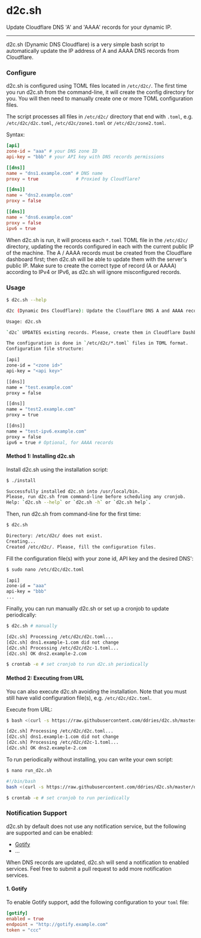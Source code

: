 # d2c.sh

Update Cloudflare DNS 'A' and 'AAAA' records for your dynamic IP.

---

d2c.sh (Dynamic DNS Cloudflare) is a very simple bash script to automatically update the IP address of A and AAAA DNS records from Cloudflare.

### Configure

d2c.sh is configured using TOML files located in `/etc/d2c/`. The first time you run d2c.sh from the command-line, it will create the config directory for you. You will then need to manually create one or more TOML configuration files.

The script processes all files in `/etc/d2c/` directory that end with `.toml`, e.g. `/etc/d2c/d2c.toml`, `/etc/d2c/zone1.toml` or `/etc/d2c/zone2.toml`.

Syntax:

```toml
[api]
zone-id = "aaa" # your DNS zone ID
api-key = "bbb" # your API key with DNS records permissions

[[dns]]
name = "dns1.example.com" # DNS name
proxy = true              # Proxied by Cloudflare?

[[dns]]
name = "dns2.example.com"
proxy = false

[[dns]]
name = "dns6.example.com"
proxy = false
ipv6 = true
```

When d2c.sh is run, it will process each `*.toml` TOML file in the `/etc/d2c/` directory, updating the records configured in each with the current public IP of the machine. The A / AAAA records must be created from the Cloudflare dashboard first; then d2c.sh will be able to update them with the server's public IP. Make sure to create the correct type of record (A or AAAA) according to IPv4 or IPv6, as d2c.sh will ignore misconfigured records.

### Usage

```sh
$ d2c.sh --help

d2c (Dynamic Dns Cloudflare): Update the Cloudflare DNS A and AAAA records for your dynamic IP.

Usage: d2c.sh

`d2c` UPDATES existing records. Please, create them in Cloudflare Dashboard before running this script.

The configuration is done in `/etc/d2c/*.toml` files in TOML format.
Configuration file structure:

[api]
zone-id = "<zone id>"
api-key = "<api key>"

[[dns]]
name = "test.example.com"
proxy = false

[[dns]]
name = "test2.example.com"
proxy = true

[[dns]]
name = "test-ipv6.example.com"
proxy = false
ipv6 = true # Optional, for AAAA records

```

#### Method 1: Installing d2c.sh

Install d2c.sh using the installation script:

```sh
$ ./install

Successfully installed d2c.sh into /usr/local/bin.
Please, run d2c.sh from command-line before scheduling any cronjob.
Help: `d2c.sh --help` or `d2c.sh -h` or `d2c.sh help`.
```

Then, run d2c.sh from command-line for the first time:

```sh
$ d2c.sh

Directory: /etc/d2c/ does not exist.
Creating...
Created /etc/d2c/. Please, fill the configuration files.
```

Fill the configuration file(s) with your zone id, API key and the desired DNS':

```sh
$ sudo nano /etc/d2c/d2c.toml

[api]
zone-id = "aaa"
api-key = "bbb"
...
```

Finally, you can run manually d2c.sh or set up a cronjob to update periodically:

```sh
$ d2c.sh # manually

[d2c.sh] Processing /etc/d2c/d2c.toml...
[d2c.sh] dns1.example-1.com did not change
[d2c.sh] Processing /etc/d2c/d2c-1.toml...
[d2c.sh] OK dns2.example-2.com

$ crontab -e # set cronjob to run d2c.sh periodically
```

#### Method 2: Executing from URL

You can also execute d2c.sh avoiding the installation. Note that you must still have valid configuration file(s), e.g. `/etc/d2c/d2c.toml`.

Execute from URL:

```sh
$ bash <(curl -s https://raw.githubusercontent.com/ddries/d2c.sh/master/d2c.sh)

[d2c.sh] Processing /etc/d2c/d2c.toml...
[d2c.sh] dns1.example-1.com did not change
[d2c.sh] Processing /etc/d2c/d2c-1.toml...
[d2c.sh] OK dns2.example-2.com
```

To run periodically without installing, you can write your own script:

```sh
$ nano run_d2c.sh

#!/bin/bash
bash <(curl -s https://raw.githubusercontent.com/ddries/d2c.sh/master/d2c.sh)

$ crontab -e # set cronjob to run periodically
```

### Notification Support

d2c.sh by default does not use any notification service, but the following are supported and can be enabled:
- [Gotify](https://gotify.net/)
- ...

When DNS records are updated, d2c.sh will send a notification to enabled services. Feel free to submit a pull request to add more notification services.

#### 1. Gotify

To enable Gotify support, add the following configuration to your `toml` file:

```toml
[gotify]
enabled = true
endpoint = "http://gotify.example.com"
token = "ccc"
```
